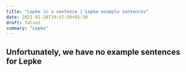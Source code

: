 ```yaml
---
title: "Lepke in a sentence | Lepke example sentences"
date: 2021-01-20T19:57:50+05:30
draft: falses
summary: "Lepke"
---
```

## Unfortunately, we have no example sentences for Lepke                 
